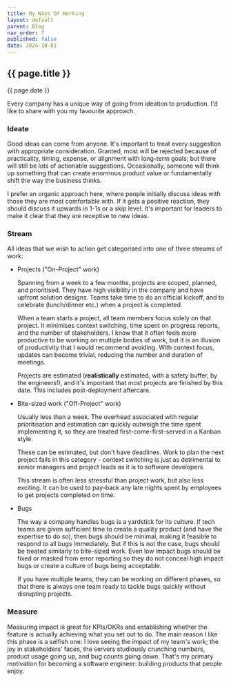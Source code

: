 ```yaml
---
title: My Ways Of Working
layout: default
parent: Blog
nav_order: 7
published: false
date: 2024-10-01
---
```


<!-- Take home message: practical recommendation for tech company process -->

## {{ page.title }}

{{ page.date }}

Every company has a unique way of going from ideation to production. I'd like to share with you my favourite approach.

### Ideate

Good ideas can come from anyone. It's important to treat every suggestion with appropriate consideration. Granted, most will be rejected because of practicality, timing, expense, or alignment with long-term goals; but there will still be lots of actionable suggestions. Occasionally, someone will think up something that can create enormous product value or fundamentally shift the way the business thinks.

I prefer an organic approach here, where people initially discuss ideas with those they are most comfortable with. If it gets a positive reaction, they should discuss it upwards in 1-1s or a skip level. It's important for leaders to make it clear that they are receptive to new ideas.

### Stream

All ideas that we wish to action get categorised into one of three streams of work:

- Projects ("On-Project" work)

  Spanning from a week to a few months, projects are scoped, planned, and prioritised. They have high visibility in the company and have upfront solution designs. Teams take time to do an official kickoff, and to celebrate (lunch/dinner etc.) when a project is completed.

  When a team starts a project, all team members focus solely on that project. It minimises context switching, time spent on progress reports, and the number of stakeholders. I know that it often feels more productive to be working on multiple bodies of work, but it is an illusion of productivity that I would recommend avoiding. With context focus, updates can become trivial, reducing the number and duration of meetings.

  Projects are estimated (**realistically** estimated, with a safety buffer, by the engineers!), and it's important that most projects are finished by this date. This includes post-deployment aftercare.

- Bite-sized work ("Off-Project" work)

  Usually less than a week. The overhead associated with regular prioritisation and estimation can quickly outweigh the time spent implementing it, so they are treated first-come-first-served in a Kanban style.

  These can be estimated, but don't have deadlines. Work to plan the next project falls in this category - context switching is just as detrimental to senior managers and project leads as it is to software developers.

  This stream is often less stressful than project work, but also less exciting. It can be used to pay-back any late nights spent by employees to get projects completed on time.

- Bugs

  The way a company handles bugs is a yardstick for its culture. If tech teams are given sufficient time to create a quality product (and have the expertise to do so), then bugs should be minimal, making it feasible to respond to all bugs immediately. But if this is not the case, bugs should be treated similarly to bite-sized work. Even low impact bugs should be fixed or masked from error reporting so they do not conceal high impact bugs or create a culture of bugs being acceptable.

  If you have multiple teams, they can be working on different phases, so that there is always one team ready to tackle bugs quickly without disrupting projects.

### Measure

Measuring impact is great for KPIs/OKRs and establishing whether the feature is actually achieving what you set out to do. The main reason I like this phase is a selfish one: I love seeing the impact of my team's work; the joy in stakeholders' faces, the servers studiously crunching numbers, product usage going up, and bug counts going down. That's my primary motivation for becoming a software engineer: building products that people enjoy.
